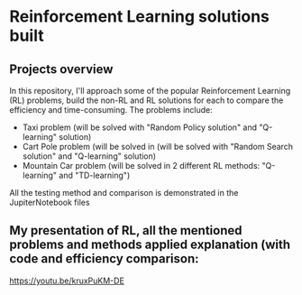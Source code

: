 # Reinforcement Learning solutions built
## Projects overview
In this repository, I'll approach some of the popular Reinforcement Learning (RL) problems, build the non-RL and RL solutions for each to compare the efficiency and time-consuming. The problems include:

- Taxi problem (will be solved with "Random Policy solution" and "Q-learning" solution)
- Cart Pole problem (will be solved in (will be solved with "Random Search solution" and "Q-learning" solution)
- Mountain Car problem (will be solved in 2 different RL methods: "Q-learning" and "TD-learning")

All the testing method and comparison is demonstrated in the JupiterNotebook files

## My presentation of RL, all the mentioned problems and methods applied explanation (with code and efficiency comparison:
https://youtu.be/kruxPuKM-DE
